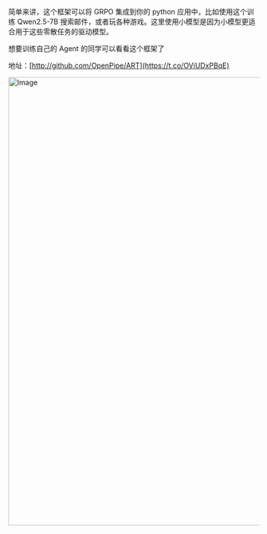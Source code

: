 简单来讲，这个框架可以将 GRPO 集成到你的 python 应用中，比如使用这个训练 Qwen2.5-7B 搜索邮件，或者玩各种游戏。这里使用小模型是因为小模型更适合用于这些零散任务的驱动模型。

想要训练自己的 Agent 的同学可以看看这个框架了

地址：[http://github.com/OpenPipe/ART](https://t.co/OViUDxPBqE)

<img width="567" height="900" alt="Image" src="https://github.com/user-attachments/assets/3b8f86a4-f4e2-4997-8d5a-7129d3db7f11" />